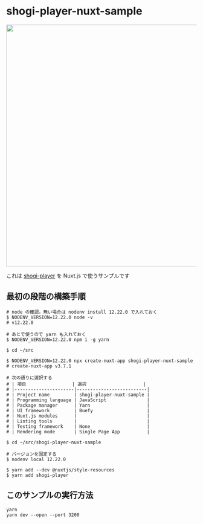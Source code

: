 # shogi-player-nuxt-sample

<p><a href="https://akicho8.github.io/shogi-player/"><img src="https://raw.githubusercontent.com/akicho8/shogi-player/master/shogi-player-nuxt-sample/application.png" height="640" /></a></p>

これは [shogi-player](https://akicho8.github.io/shogi-player/) を Nuxt.js で使うサンプルです

## 最初の段階の構築手順

```shell
# node の確認。無い場合は nodenv install 12.22.0 で入れておく
$ NODENV_VERSION=12.22.0 node -v
# v12.22.0

# あとで使うので yarn も入れておく
$ NODENV_VERSION=12.22.0 npm i -g yarn

$ cd ~/src

$ NODENV_VERSION=12.22.0 npx create-nuxt-app shogi-player-nuxt-sample
# create-nuxt-app v3.7.1

# 次の通りに選択する
# | 項目                 | 選択                     |
# |----------------------|--------------------------|
# | Project name         | shogi-player-nuxt-sample |
# | Programming language | JavaScript               |
# | Package manager      | Yarn                     |
# | UI framework         | Buefy                    |
# | Nuxt.js modules      |                          |
# | Linting tools        |                          |
# | Testing framework    | None                     |
# | Rendering mode       | Single Page App          |

$ cd ~/src/shogi-player-nuxt-sample

# バージョンを固定する
$ nodenv local 12.22.0

$ yarn add --dev @nuxtjs/style-resources
$ yarn add shogi-player
```

## このサンプルの実行方法

```shell
yarn
yarn dev --open --port 3200
```
